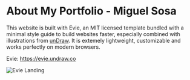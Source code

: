 About My Portfolio - Miguel Sosa
====

This website is built with Evie, an MIT licensed template bundled with a minimal style guide to build websites faster, especially combined with illustrations from [unDraw](https://undraw.co). It is extemely lightweight, customizable and works perfectly on modern browsers.

Evie: https://evie.undraw.co

![Evie Landing](https://github.com/anges244/evie/blob/master/docs/images/preview_landing.png)
